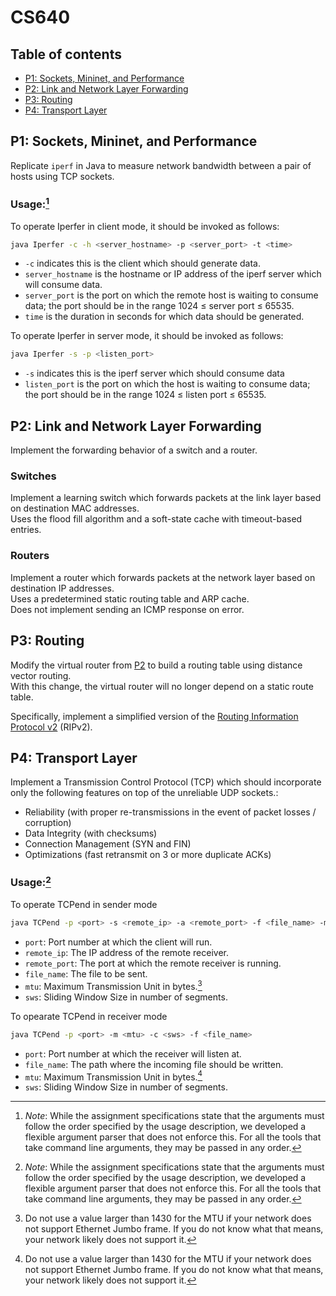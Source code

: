 # CS640

## Table of contents

- [P1: Sockets, Mininet, and Performance](#p1-sockets-mininet-and-performance)
- [P2: Link and Network Layer Forwarding](#p2-link-and-network-layer-forwarding)
- [P3: Routing](#p3-routing)
- [P4: Transport Layer](#p4-transport-layer)

## P1: Sockets, Mininet, and Performance

Replicate `iperf` in Java to measure network bandwidth between a pair of hosts using TCP sockets.

### Usage:[^order]

To operate Iperfer in client mode, it should be invoked as follows:

```bash
java Iperfer -c -h <server_hostname> -p <server_port> -t <time>
```

- `-c` indicates this is the client which should generate data.
- `server_hostname` is the hostname or IP address of the iperf server which will consume data.
- `server_port` is the port on which the remote host is waiting to consume data; the port should be in the range 1024 ≤ server port ≤ 65535.
- `time` is the duration in seconds for which data should be generated.

To operate Iperfer in server mode, it should be invoked as follows:

```bash
java Iperfer -s -p <listen_port>
```

- `-s` indicates this is the iperf server which should consume data
- `listen_port` is the port on which the host is waiting to consume data; the port should be in the range 1024 ≤ listen port ≤ 65535.

## P2: Link and Network Layer Forwarding

Implement the forwarding behavior of a switch and a router.

### Switches

Implement a learning switch which forwards packets at the link layer based on destination MAC addresses.\
Uses the flood fill algorithm and a soft-state cache with timeout-based entries.

### Routers

Implement a router which forwards packets at the network layer based on destination IP addresses.\
Uses a predetermined static routing table and ARP cache.\
Does not implement sending an ICMP response on error.

## P3: Routing

Modify the virtual router from [P2](#p2-link-and-network-layer-forwarding) to build a routing table using distance vector routing.\
With this change, the virtual router will no longer depend on a static route table.

Specifically, implement a simplified version of the [Routing Information Protocol v2](https://www.rfc-editor.org/rfc/rfc2453.txt) (RIPv2).

## P4: Transport Layer

Implement a Transmission Control Protocol (TCP) which should incorporate only the following features on top of the unreliable UDP sockets.:
- Reliability (with proper re-transmissions in the event of packet losses / corruption)
- Data Integrity (with checksums)
- Connection Management (SYN and FIN)
- Optimizations (fast retransmit on 3 or more duplicate ACKs)

### Usage:[^order]
  
To operate TCPend in sender mode

```bash
java TCPend -p <port> -s <remote_ip> -a <remote_port> -f <file_name> -m <mtu> -c <sws>
```

- `port`: Port number at which the client will run.
- `remote_ip`: The IP address of the remote receiver.
- `remote_port`: The port at which the remote receiver is running.
- `file_name`: The file to be sent.
- `mtu`: Maximum Transmission Unit in bytes.[^mtu]
- `sws`: Sliding Window Size in number of segments.

To opearate TCPend in receiver mode

```bash
java TCPend -p <port> -m <mtu> -c <sws> -f <file_name>
```

- `port`: Port number at which the receiver will listen at.
- `file_name`: The path where the incoming file should be written.
- `mtu`: Maximum Transmission Unit in bytes.[^mtu]
- `sws`: Sliding Window Size in number of segments.

[^order]: *Note*: While the assignment specifications state that the arguments must follow the order specified by the usage description, we developed a flexible argument parser that does not enforce this. For all the tools that take command line arguments, they may be passed in any order.
[^mtu]: Do not use a value larger than 1430 for the MTU if your network does not support Ethernet Jumbo frame. If you do not know what that means, your network likely does not support it.
